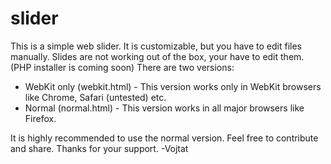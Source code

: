 # slider
This is a simple web slider. It is customizable, but you have to edit files manually.
Slides are not working out of the box, your have to edit them.
(PHP installer is coming soon)
There are two versions:
- WebKit only (webkit.html) - This version works only in WebKit browsers like Chrome, Safari (untested) etc.
- Normal (normal.html) - This version works in all major browsers like Firefox.

It is highly recommended to use the normal version.
Feel free to contribute and share. Thanks for your support. -Vojtat
